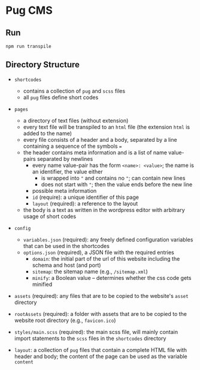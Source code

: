 # Pug CMS

## Run

```shell
npm run transpile
```

## Directory Structure

- `shortcodes`

  - contains a collection of `pug` and `scss` files
  - all `pug` files define short codes

- `pages`

  - a directory of text files (without extension)
  - every text file will be transpiled to an `html` file (the extension `html` is added to the name)
  - every file consists of a header and a body, separated by a line containing a sequence of the symbols `=`
  - the header contains meta information and is a list of name value-pairs separated by newlines
    - every name value-pair has the form `<name>: <value>`; the name is an identifier, the value either
      - is wrapped into `"` and contains no `"`; can contain new lines
      - does not start with `"`; then the value ends before the new line
    - possible meta information
    - `id` (require): a unique identifier of this page
    - `layout` (required): a reference to the layout
  - the body is a text as written in the wordpress editor with arbitrary usage of short codes

- `config`

  - `variables.json` (required): any freely defined configuration variables that can be used in the shortcodes
  - `options.json` (required), a JSON file with the required entries
    - `domain`: the initial part of the url of this website including the schema and host (and port)
    - `sitemap`: the sitemap name (e.g., `/sitemap.xml`)
    - `minify`: a Boolean value – determines whether the css code gets minified

- `assets` (required): any files that are to be copied to the website's `asset` directory

- `rootAssets` (required): a folder with assets that are to be copied to the website root directory (e.g., `favicon.ico`)

- `styles/main.scss` (required): the main scss file, will mainly contain import statements to the `scss` files in the `shortcodes` directory

- `layout`: a collection of `pug` files that contain a complete HTML file with header and body; the content of the page can be used as the variable `content`
